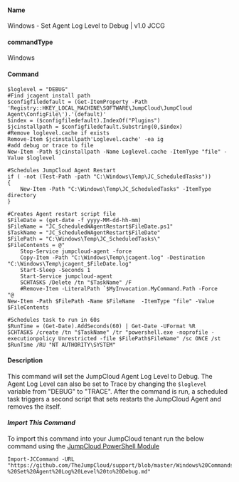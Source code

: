 #### Name

Windows - Set Agent Log Level to Debug | v1.0 JCCG

#### commandType

Windows

#### Command

```
$loglevel = "DEBUG"
#Find jcagent install path
$configfiledefault = (Get-ItemProperty -Path 'Registry::HKEY_LOCAL_MACHINE\SOFTWARE\JumpCloud\JumpCloud Agent\ConfigFile\').'(default)'
$index = ($configfiledefault).IndexOf("Plugins")
$jcinstallpath = $configfiledefault.Substring(0,$index)
#Remove loglevel.cache if exists
Remove-Item $jcinstallpath'Loglevel.cache' -ea ig
#add debug or trace to file
New-Item -Path $jcinstallpath -Name Loglevel.cache -ItemType "file" -Value $loglevel

#Schedules JumpCloud Agent Restart
if ( -not (Test-Path -path "C:\Windows\Temp\JC_ScheduledTasks"))
{
    New-Item -Path "C:\Windows\Temp\JC_ScheduledTasks" -ItemType directory
}

#Creates Agent restart script file
$FileDate = (get-date -f yyyy-MM-dd-hh-mm)
$FileName = "JC_ScheduledWAgentRestart$FileDate.ps1"
$TaskName = "JC_ScheduledWAgentRestart$FileDate"
$FilePath = "C:\Windows\Temp\JC_ScheduledTasks\"
$FileContents = @"
    Stop-Service jumpcloud-agent -force
    Copy-Item -Path "C:\Windows\Temp\jcagent.log" -Destination "C:\Windows\Temp\jcagent_$FileDate.log"
    Start-Sleep -Seconds 1
    Start-Service jumpcloud-agent
    SCHTASKS /Delete /tn "$TaskName" /F
    #Remove-Item -LiteralPath `$MyInvocation.MyCommand.Path -Force
"@
New-Item -Path $FilePath -Name $FileName  -ItemType "file" -Value $FileContents

#Schedules task to run in 60s
$RunTime = (Get-Date).AddSeconds(60) | Get-Date -UFormat %R
SCHTASKS /create /tn "$TaskName" /tr "powershell.exe -noprofile -executionpolicy Unrestricted -file $FilePath$FileName" /sc ONCE /st $RunTime /RU "NT AUTHORITY\SYSTEM"
```

#### Description

This command will set the JumpCloud Agent Log Level to Debug. The Agent Log Level can also be set to Trace by changing the `$loglevel` variable from "DEBUG" to "TRACE". After the command is run, a scheduled task triggers a second script that sets restarts the JumpCloud Agent and removes the itself.

#### *Import This Command*

To import this command into your JumpCloud tenant run the below command using the [JumpCloud PowerShell Module](https://github.com/TheJumpCloud/support/wiki/Installing-the-JumpCloud-PowerShell-Module)

```
Import-JCCommand -URL "https://github.com/TheJumpCloud/support/blob/master/Windows%20Commands/Windows%20-%20Set%20Agent%20Log%20Level%20to%20Debug.md"
```
